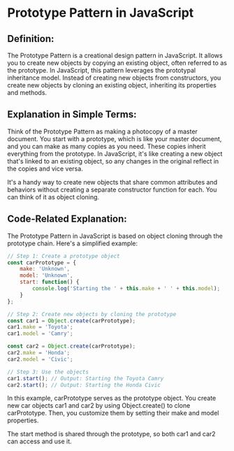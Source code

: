 # Prototype Pattern in JavaScript

## Definition:

The Prototype Pattern is a creational design pattern in JavaScript. It allows you to create new objects by copying an existing object, often referred to as the prototype. In JavaScript, this pattern leverages the prototypal inheritance model. Instead of creating new objects from constructors, you create new objects by cloning an existing object, inheriting its properties and methods.

## Explanation in Simple Terms:

Think of the Prototype Pattern as making a photocopy of a master document. You start with a prototype, which is like your master document, and you can make as many copies as you need. These copies inherit everything from the prototype. In JavaScript, it's like creating a new object that's linked to an existing object, so any changes in the original reflect in the copies and vice versa.

It's a handy way to create new objects that share common attributes and behaviors without creating a separate constructor function for each. You can think of it as object cloning.

## Code-Related Explanation:

The Prototype Pattern in JavaScript is based on object cloning through the prototype chain. Here's a simplified example:

```JavaScript 
// Step 1: Create a prototype object
const carPrototype = {
    make: 'Unknown',
    model: 'Unknown',
    start: function() {
        console.log('Starting the ' + this.make + ' ' + this.model);
    }
};

// Step 2: Create new objects by cloning the prototype
const car1 = Object.create(carPrototype);
car1.make = 'Toyota';
car1.model = 'Camry';

const car2 = Object.create(carPrototype);
car2.make = 'Honda';
car2.model = 'Civic';

// Step 3: Use the objects
car1.start(); // Output: Starting the Toyota Camry
car2.start(); // Output: Starting the Honda Civic

```
In this example, carPrototype serves as the prototype object. You create new car objects car1 and car2 by using Object.create() to clone carPrototype. Then, you customize them by setting their make and model properties.

The start method is shared through the prototype, so both car1 and car2 can access and use it.